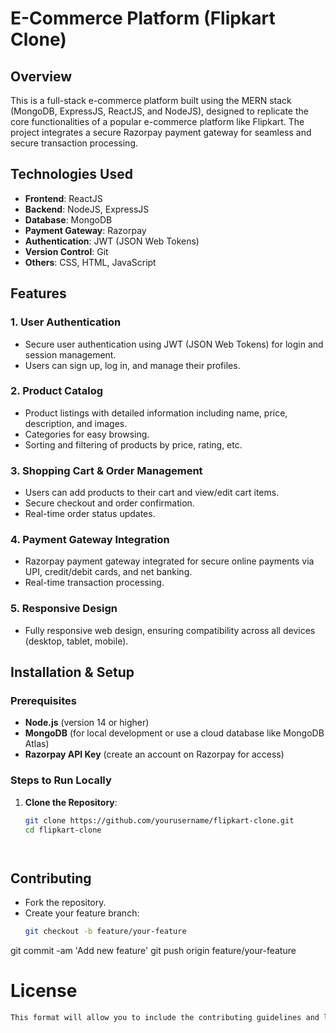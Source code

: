 # E-Commerce Platform (Flipkart Clone)

## Overview

This is a full-stack e-commerce platform built using the MERN stack (MongoDB, ExpressJS, ReactJS, and NodeJS), designed to replicate the core functionalities of a popular e-commerce platform like Flipkart. The project integrates a secure Razorpay payment gateway for seamless and secure transaction processing.

## Technologies Used

- **Frontend**: ReactJS
- **Backend**: NodeJS, ExpressJS
- **Database**: MongoDB
- **Payment Gateway**: Razorpay
- **Authentication**: JWT (JSON Web Tokens)
- **Version Control**: Git
- **Others**: CSS, HTML, JavaScript

## Features

### 1. **User Authentication**
   - Secure user authentication using JWT (JSON Web Tokens) for login and session management.
   - Users can sign up, log in, and manage their profiles.

### 2. **Product Catalog**
   - Product listings with detailed information including name, price, description, and images.
   - Categories for easy browsing.
   - Sorting and filtering of products by price, rating, etc.

### 3. **Shopping Cart & Order Management**
   - Users can add products to their cart and view/edit cart items.
   - Secure checkout and order confirmation.
   - Real-time order status updates.

### 4. **Payment Gateway Integration**
   - Razorpay payment gateway integrated for secure online payments via UPI, credit/debit cards, and net banking.
   - Real-time transaction processing.

### 5. **Responsive Design**
   - Fully responsive web design, ensuring compatibility across all devices (desktop, tablet, mobile).

## Installation & Setup

### Prerequisites

- **Node.js** (version 14 or higher)
- **MongoDB** (for local development or use a cloud database like MongoDB Atlas)
- **Razorpay API Key** (create an account on Razorpay for access)

### Steps to Run Locally

1. **Clone the Repository**:
   ```bash
   git clone https://github.com/yourusername/flipkart-clone.git
   cd flipkart-clone




## Contributing

- Fork the repository.
- Create your feature branch:
  ```bash
  git checkout -b feature/your-feature
git commit -am 'Add new feature'
git push origin feature/your-feature
# License
````bash
This format will allow you to include the contributing guidelines and licensing information in your documentation file. Let me know if you need any other modifications!

